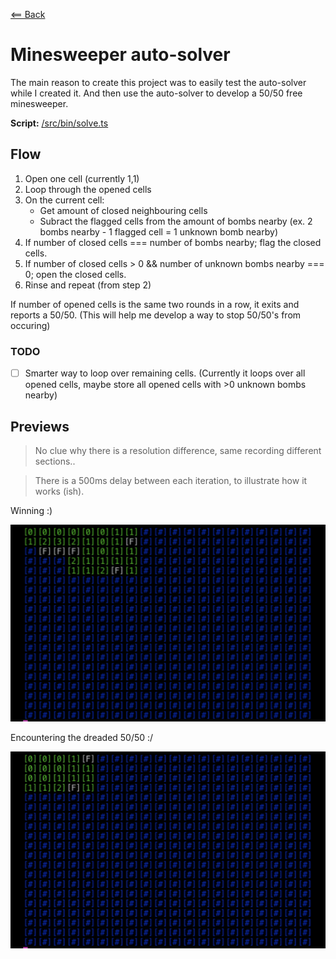 [<== Back](https://github.com/sherex/minesweeper)

# Minesweeper auto-solver
The main reason to create this project was to easily test the auto-solver while I created it.
And then use the auto-solver to develop a 50/50 free minesweeper.

**Script:** [/src/bin/solve.ts](/src/bin/solve.ts)

## Flow
1. Open one cell (currently 1,1)
2. Loop through the opened cells
3. On the current cell:
    - Get amount of closed neighbouring cells
    - Subract the flagged cells from the amount of bombs nearby (ex. 2 bombs nearby - 1 flagged cell = 1 unknown bomb nearby)
4. If number of closed cells === number of bombs nearby; flag the closed cells.
5. If number of closed cells > 0 && number of unknown bombs nearby === 0; open the closed cells.
6. Rinse and repeat (from step 2)

If number of opened cells is the same two rounds in a row, it exits and reports a 50/50. (This will help me develop a way to stop 50/50's from occuring)

### TODO
- [ ] Smarter way to loop over remaining cells. (Currently it loops over all opened cells, maybe store all opened cells with >0 unknown bombs nearby)

## Previews
> No clue why there is a resolution difference, same recording different sections..

> There is a 500ms delay between each iteration, to illustrate how it works (ish).

Winning :)

![../assets/minesweeper-autosolve-win.gif](../assets/minesweeper-autosolve-win.gif)

Encountering the dreaded 50/50 :/

![../assets/minesweeper-autosolve-50-50.gif](../assets/minesweeper-autosolve-50-50.gif)